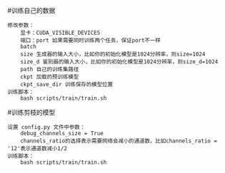 #训练自己的数据

    修改参数：
        显卡：CUDA_VISIBLE_DEVICES
        端口：port 如果需要同时训练两个任务，保证port不一样
        batch
        size 生成器的输入大小，比如你的初始化模型是1024分辨率，则size=1024
        size_d 鉴别器的输入大小，比如你的初始化模型是1024分辨率，则size_d=1024
        path 自己的训练集路径
        ckpt 加载的预训练模型
        ckpt_save_dir 训练保存的模型位置
    训练脚本：
        bash scripts/train/train.sh

#训练剪枝的模型

    设置 config.py 文件中参数：
        debug_channels_size = True
        channels_ratio的选择表示需要网络会减小的通道数，比如channels_ratio = '12'表示通道数减小1/2
    训练脚本：
        bash scripts/train/train.sh


